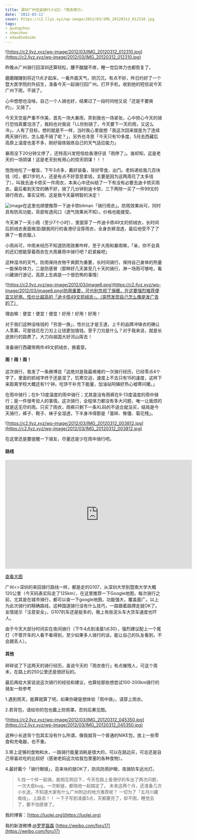 ```yaml
---
title: 深圳广州往返骑行小记2:「雨衣夜行」
date: '2012-03-11'
cover: https://c2.llyz.xyz/wp-image/2012/03/IMG_20120312_012310.jpg
tags:
- guangzhou
- shenzhen
- e9aa91e8a18c
---
```


![https://c2.llyz.xyz/wp-image/2012/03/IMG_20120312_012310.jpg](https://c2.llyz.xyz/wp-image/2012/03/IMG_20120312_012310.jpg)

昨晚从广州骑行回深圳还算轻松，腰不酸腿不疼，睡一觉后体力也都恢复了。

磨磨蹭蹭到将近11点才起床，一看外面天气，阴沉沉，有点不妙，昨日约好了一个暨大医学院的外招生，准备今天一起骑行回广州。打开手机，收到他的短信说今天广州下雨，不骑了。

心中想想也没啥，自己一个人骑也好，结果过了一段时间他又说「还是不要爽约」，又骑了。

今天天空是严重不作美，首先一场大暴雨，弄到我也一场紧张，心中担心今天的骑行恐怕真要泡汤了，我妈也对我说「LL你别骑了，今天要下一天的雨，又这么冷」，人有了目标，想的就是不一样，当时我心里就想「我这次回来就是为了连续两天骑行的，怎么能不骑了呢？」，另外也寻思「今天只有10多度，5月去西藏后高原上温度也差不多，刚好锻炼锻炼自己的天气适应能力」

暴雨没下20分钟又停了，还特高兴发短信给香港仔说「雨停了」。谁却知，这是老天的一场阴谋！这是老天别有用心的惊天阴谋！！！

饱饱地吃了一餐饭，下午3点多，戴好装备，背好零食，出门。老妈递给我几百块钱（哎，都21岁的人，还是有点不好意思拿钱，主要是因为这两周花了太多钱了），叫我去迪卡侬买一件雨衣，本来心中还纠结了一下有没有必要去迪卡侬买雨衣，最后看到天空的确不好，骑了几分钟到迪卡侬，三下两除一买了一件99文的骑行雨衣。事实证明，这是我今天最明智的决定！

![image](https://c2.llyz.xyz/wp-image/2012/03/image5.png "迪卡侬【蓝色货品】成人 自行车 骑行雨披 B'TWIN RAIN JKT 3")在这里也顺便推荐一下迪卡侬bitman「骑行雨衣」。防雨效果尚可，同时具有防风功能，背部有透风口（透气效果尚不知）。价格也能接受。

今天淋了一天小雨（至少7个小时），里面穿了一件迪卡侬49文的抓绒衣，长时间后抓绒衣表面微湿(跟我同行的香港仔没穿雨衣，全身衣裤湿透，最后他受不了了换了一套衣服。).

小雨尚可，中雨未经历不知道防雨效果咋样，至于大雨和暴雨嘛，「亲，你不会真的还幻想能穿着雨衣在大雨暴雨中骑行吧？赶紧躲吧」

这种湿冷的天气，防雨保持衣物干爽颇为重要，长时间骑行，保持自己身体的热量一能保存体力，二是防感冒（那种好几天甚至几十天的骑行，淋一场雨可够呛，看川藏骑行游记，高原上生病是一个很恐怖的事情）

![https://c2.llyz.xyz/wp-image/2012/03/image6.png](https://c2.llyz.xyz/wp-image/2012/03/image6.png)防雨重要，可也别忽视了保暖，在这要强烈推荐便宜又好用、性价比超高的「迪卡侬49文抓绒衣」。（突然发现自己怎么像是发广告的了）

理由嘛：便宜！便宜！便宜！好用！好用！好用！

对于我们这种没啥钱的「穷游一族」，性价比才是王道，上千的品牌冲锋衣的确让人羡慕，可是钱花在刀刃上让钱更加值钱。至于刀刃是什么？对于我来说，就是长途旅行的路费了。大刀向祖国大好河山挥去！

准备骑行西藏带两件49文抓绒衣，换着穿。

#### 雨！雨！雨！

这次骑行，我发了一条微博说「这绝对是我最艰难的一次骑行经历，已经零点4个字了，里面的抓绒字终于还是湿了，饥寒交迫，速度上不去只有15的速度，这样下来距离学校大概还有1个钟。吃饼干补充下能量，加油站阿姨好热心嘘寒问暖。」

在雨中骑行；在9-13度温度的雨中骑行；尤其是没有雨裤在9-13度温度的雨中骑行；是一件很考验人的事情。这次骑行，全程体力都没有多大问题，唯一让我烦的就是这无尽的雨。只买了雨衣，雨裤只剩下一条XL码的不适合就没买，结局是今天骑行，裤子、鞋子、袜子全湿透，下半身冷得那是「蛋碎、臀僵、菊花残」。

![https://c2.llyz.xyz/wp-image/2012/03/IMG_20120312_003812.jpg](https://c2.llyz.xyz/wp-image/2012/03/IMG_20120312_003812.jpg)

在这里还是要提醒一下骑友，尽量还是少在雨中骑行吧。

#### 路线

<iframe class="wrap" src="https://ditu.google.cn/maps?f=d&amp;source=s_d&amp;saddr=%E5%B9%BF%E5%B7%9E+%E6%9A%A8%E5%8D%97%E5%A4%A7%E5%AD%A6&amp;daddr=23.12086004487675,113.57098996639252+to:23.120900129886838,113.63343983888626+to:23.087046851571724,113.67740493267775+to:%E5%B9%BF%E4%B8%9C%E7%9C%81%E6%B7%B1%E5%9C%B3%E5%B8%82%E5%8D%97%E5%B1%B1%E5%8C%BA%E5%8D%97%E6%B5%B7%E5%A4%A7%E9%81%933688%E5%8F%B7%E6%B7%B1%E5%9C%B3%E5%A4%A7%E5%AD%A6+%E9%82%AE%E6%94%BF%E7%BC%96%E7%A0%81:+518060&amp;geocode=FfnnYAEdiYzBBiGdFM5143wmhA%3BFdzLYAEdrvTEBimnPJC6HwYDNDGy0FCZaR39jQ%3BFQTMYAEdoOjFBikBOb8aMAkDNDE2L51C2eRewQ%3BFcdHYAEdXJTGBilhrJzw0AsDNDH_WXK7jlwIFA%3BFS3TVwEdIn_KBikdB8wuEu4DNDHFXwcrFW2EhQ&amp;aq=&amp;sll=23.012124,113.628845&amp;sspn=0.417122,0.65712&amp;hl=zh-CN&amp;brcurrent=3,0x34030a94dd8813e5:0x768320300ebc7a43,0,0x315285f132af5c3f:0x2ed41c6f09259f29%3B5,0,0&amp;dirflg=w&amp;mra=mru&amp;via=1,2,3&amp;ie=UTF8&amp;ll=23.012124,113.628845&amp;spn=0.417122,0.65712&amp;t=h&amp;output=embed" width="600" height="350" frameborder="0" marginwidth="0" marginheight="0" scrolling="no"></iframe>

[查看大图](https://ditu.google.cn/maps?f=d&source=embed&saddr=%E5%B9%BF%E5%B7%9E+%E6%9A%A8%E5%8D%97%E5%A4%A7%E5%AD%A6&daddr=23.12086004487675,113.57098996639252+to:23.120900129886838,113.63343983888626+to:23.087046851571724,113.67740493267775+to:%E5%B9%BF%E4%B8%9C%E7%9C%81%E6%B7%B1%E5%9C%B3%E5%B8%82%E5%8D%97%E5%B1%B1%E5%8C%BA%E5%8D%97%E6%B5%B7%E5%A4%A7%E9%81%933688%E5%8F%B7%E6%B7%B1%E5%9C%B3%E5%A4%A7%E5%AD%A6+%E9%82%AE%E6%94%BF%E7%BC%96%E7%A0%81:+518060&geocode=FfnnYAEdiYzBBiGdFM5143wmhA%3BFdzLYAEdrvTEBimnPJC6HwYDNDGy0FCZaR39jQ%3BFQTMYAEdoOjFBikBOb8aMAkDNDE2L51C2eRewQ%3BFcdHYAEdXJTGBilhrJzw0AsDNDH_WXK7jlwIFA%3BFS3TVwEdIn_KBikdB8wuEu4DNDHFXwcrFW2EhQ&aq=&sll=23.012124,113.628845&sspn=0.417122,0.65712&hl=zh-CN&brcurrent=3,0x34030a94dd8813e5:0x768320300ebc7a43,0,0x315285f132af5c3f:0x2ed41c6f09259f29%3B5,0,0&dirflg=w&mra=mru&via=1,2,3&ie=UTF8&ll=23.012124,113.628845&spn=0.417122,0.65712&t=h)

广州<>深圳的来回骑行路线一样，都是走的G107，从深圳大学到暨南大学大概120公里（今天码表实际走了125km），在这里推荐一下Google地图，每次骑行之前，尤其是在城市骑行，都可以查一下google地图，功能强大，覆盖面广。以上为此次骑行的精确路线，这种国道骑行没有什么技巧，一路跟着路牌走就OK了。友情提示「注意安全」，G107的车还是挺多的，晚上有些泥头车大货车速度也吓人。

由于今天大部分时间实在夜间骑行（下午4点到凌晨1点30），强烈建议配上一个尾灯（不管开车的人看不看得到，至少如果多人骑行的话，能让自己的队友看到，不会跟丢人）。

#### 其他

碎碎说了下这两天的骑行经历，虽说今天的「雨衣夜行」有点摧残人，可这个周末，在路上的250公里还是很好玩的。

最后再给大家说说这次骑行的经验和建议，也算给那些想尝试100-200km骑行的骑友一些参考

1.遇到雨天，能算就算了吧，如果你硬是想体验「雨中骑」，请穿上雨衣。

2.若背包，请给你的包也戴上防雨罩。否则后果见图。

![https://c2.llyz.xyz/wp-image/2012/03/IMG_20120312_045350.jpg](https://c2.llyz.xyz/wp-image/2012/03/IMG_20120312_045350.jpg)

这种小长途背个包其实没有什么所谓，像我就背一个普通的NIKE包，放上一些零食和充电器，也不重。

3.带上足够的食物和水，一路骑行能量消耗是很大的，可以在路边买，可总还是自己带喜欢吃的比较好（感谢老妈这次给我包里塞的各种食物）。

4.最好戴个「骑行眼镜」，百来块的就OK了，防风防雨护眼，夜骑防车远光灯。

> 5.找一个伴一起骑，能相互照应下，今天在路上香港仔的车出了两次问题，一次大盘bug，一次断链，都陪他一起搞定了。 未来这两个月，还准备几次小长途，不知道大家有什么广州附近的地方推荐呢？ 一切为了「五月川藏南线」，上路去！！ 一下子写到凌晨5点，天都要亮了，却不困，睡觉去了，要不怕感冒了。

我的博客：[https://luolei.org](https://luolei.org)

我的新浪微博:[@罗罗磊磊](https://weibo.com/foru17) [https://weibo.com/foru17](https://weibo.com/foru17)
